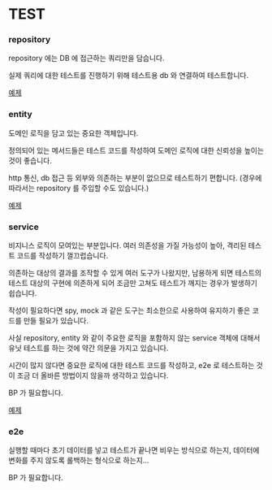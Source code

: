 # TEST

### repository

repository 에는 DB 에 접근하는 쿼리만을 담습니다.

실제 쿼리에 대한 테스트를 진행하기 위해 테스트용 db 와 연결하여 테스트합니다.

[예제](../nestjs-example/src/modules/post/test/post.repository.spec.ts)

### entity

도메인 로직을 담고 있는 중요한 객체입니다.

정의되어 있는 메서드들은 테스트 코드를 작성하여 도메인 로직에 대한 신뢰성을 높이는 것이 좋습니다.

http 통신, db 접근 등 외부와 의존하는 부분이 없으므로 테스트하기 편합니다. (경우에 따라서는 repository 를 주입할 수도 있습니다.)

[예제](../nestjs-example/src/modules/post/test/post.spec.ts)

### service

비지니스 로직이 모여있는 부분입니다. 여러 의존성을 가질 가능성이 높아, 격리된 테스트 코드를 작성하기 껄끄럽습니다.

의존하는 대상의 결과를 조작할 수 있게 여러 도구가 나왔지만, 남용하게 되면 테스트의 테스트 대상의 구현에 의존하게 되어 조금만 고쳐도 테스트가 깨지는 경우가 발생하기 쉽습니다.

작성이 필요하다면 spy, mock 과 같은 도구는 최소한으로 사용하여 유지하기 좋은 코드를 만들 필요가 있습니다.

사실 repository, entity 와 같이 주요한 로직을 포함하지 않는 service 객체에 대해서 유닛 테스트를 하는 것에 약간 의문을 가지고 있습니다.

시간이 많지 않다면 중요한 로직에 대한 테스트 코드를 작성하고, e2e 로 테스트하는 것이 조금 더 올바른 방법이지 않을까 생각하고 있습니다.

BP 가 필요합니다.

[예제](../nestjs-example/src/modules/post/test/post.service.spec.ts)

### e2e

실행할 때마다 초기 데이터를 넣고 테스트가 끝나면 비우는 방식으로 하는지, 데이터에 변화를 주지 않도록 롤백하는 형식으로 하는지...

BP 가 필요합니다.
